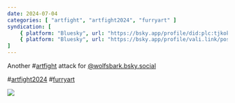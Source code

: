 ```yaml
---
date: 2024-07-04
categories: [ "artfight", "artfight2024", "furryart" ]
syndication: [
    { platform: "Bluesky", url: "https://bsky.app/profile/did:plc:tjkokzqdnfzzlaxdjjzzzi5b/post/3kwig2adszs2c", hidden: true },
    { platform: "Bluesky", url: "https://bsky.app/profile/vali.link/post/3kwig2adszs2c" }
]
---
```

Another #<a href="/categories/artfight" class="p-category">artfight</a> attack for [@wolfsbark.bsky.social](https://bsky.app/profile/did:plc:nsns4cvjw73qhgypcgqg5v7n)


#<a href="/categories/artfight2024" class="p-category">artfight2024</a> #<a href="/categories/furryart" class="p-category">furryart</a>

![](/posts/2024-07-04_2155/240704_oceansatedogs.png)